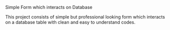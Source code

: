 Simple Form which interacts on Database

This project consists of simple but professional looking form which interacts on a database table with clean and easy to understand codes.